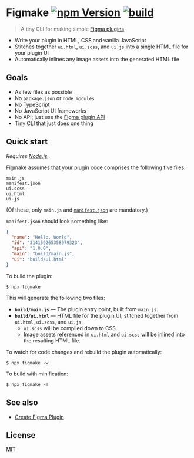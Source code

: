 # Figmake [![npm Version](https://img.shields.io/npm/v/figmake?cacheSeconds=1800)](https://www.npmjs.com/package/figmake) [![build](https://github.com/yuanqing/figmake/workflows/build/badge.svg)](https://github.com/yuanqing/figmake/actions?query=workflow%3Abuild)

> A tiny CLI for making simple [Figma plugins](https://figma.com/plugin-docs/)

- Write your plugin in HTML, CSS and vanilla JavaScript
- Stitches together `ui.html`, `ui.scss`, and `ui.js` into a single HTML file for your plugin UI
- Automatically inlines any image assets into the generated HTML file

## Goals

- As few files as possible
- No `package.json` or `node_modules`
- No TypeScript
- No JavaScript UI frameworks
- No API; just use the [Figma plugin API](https://figma.com/plugin-docs/)
- Tiny CLI that just does one thing

## Quick start

*Requires [Node.js](https://nodejs.org/).*

Figmake assumes that your plugin code comprises the following five files:

```
main.js
manifest.json
ui.scss
ui.html
ui.js
```

(Of these, only `main.js` and [`manifest.json`](https://figma.com/plugin-docs/manifest/) are mandatory.)

`manifest.json` should look something like:

```json
{
  "name": "Hello, World",
  "id": "314159265358979323",
  "api": "1.0.0",
  "main": "build/main.js",
  "ui": "build/ui.html"
}
```

To build the plugin:

```
$ npx figmake
```

This will generate the following two files:

- **`build/main.js`** — The plugin entry point, built from `main.js`.
- **`build/ui.html`** — HTML file for the plugin UI, stitched together from `ui.html`, `ui.scss`, and `ui.js`.
    - `ui.scss` will be compiled down to CSS.
    - Image assets referenced in `ui.html` and `ui.scss` will be inlined into the resulting HTML file.

To watch for code changes and rebuild the plugin automatically:

```
$ npx figmake -w
```

To build with minification:

```
$ npx figmake -m
```

## See also

- [Create Figma Plugin](https://github.com/yuanqing/create-figma-plugin)

## License

[MIT](/LICENSE.md)

